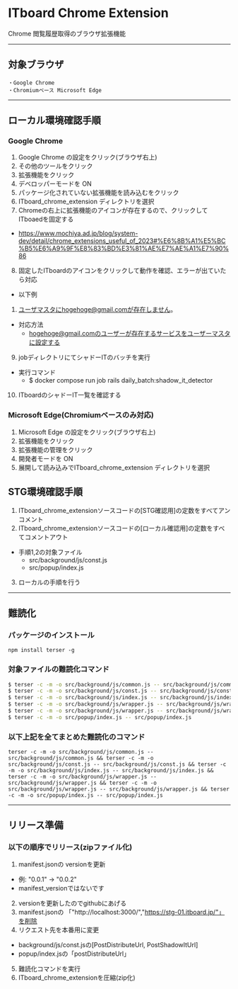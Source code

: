 # ITboard Chrome Extension
Chrome 閲覧履歴取得のブラウザ拡張機能

---
## 対象ブラウザ
```
・Google Chrome
・Chromiumベース Microsoft Edge
```
---

## ローカル環境確認手順
### Google Chrome
1. Google Chrome の設定をクリック(ブラウザ右上)
2. その他のツールをクリック
3. 拡張機能をクリック
4. デベロッパーモードを ON
5. パッケージ化されていない拡張機能を読み込むをクリック
6. ITboard_chrome_extension ディレクトリを選択
7. Chromeの右上に拡張機能のアイコンが存在するので、クリックしてITboaedを固定する
  * https://www.mochiya.ad.jp/blog/system-dev/detail/chrome_extensions_useful_of_2023#%E6%8B%A1%E5%BC%B5%E6%A9%9F%E8%83%BD%E3%81%AE%E7%AE%A1%E7%90%86
8. 固定したITboardのアイコンをクリックして動作を確認、エラーが出ていたら対応
  * 以下例
  1. ユーザマスタにhogehoge@gmail.comが存在しません。
  * 対応方法
    * hogehoge@gmail.comのユーザーが存在するサービスをユーザーマスタに設定する
9. jobディレクトリにてシャドーITのバッチを実行
  * 実行コマンド
    * $ docker compose run job rails daily_batch:shadow_it_detector
10. ITboardのシャドーIT一覧を確認する

### Microsoft Edge(Chromiumベースのみ対応)
1. Microsoft Edge の設定をクリック(ブラウザ右上)
2. 拡張機能をクリック
3. 拡張機能の管理をクリック
4. 開発者モードを ON
5. 展開して読み込みでITboard_chrome_extension ディレクトリを選択

## STG環境確認手順
1. ITboard_chrome_extensionソースコードの[STG確認用]の定数をすべてアンコメント
2. ITboard_chrome_extensionソースコードの[ローカル確認用]の定数をすべてコメントアウト
  * 手順1,2の対象ファイル
    * src/background/js/const.js
    * src/popup/index.js
3. ローカルの手順を行う
---
## 難読化
### パッケージのインストール
```
npm install terser -g
```

### 対象ファイルの難読化コマンド
```bash
$ terser -c -m -o src/background/js/common.js -- src/background/js/common.js
$ terser -c -m -o src/background/js/const.js -- src/background/js/const.js
$ terser -c -m -o src/background/js/index.js -- src/background/js/index.js
$ terser -c -m -o src/background/js/wrapper.js -- src/background/js/wrapper.js
$ terser -c -m -o src/background/js/wrapper.js -- src/background/js/wrapper.js
$ terser -c -m -o src/popup/index.js -- src/popup/index.js
```

### 以下上記を全てまとめた難読化のコマンド
```
terser -c -m -o src/background/js/common.js -- src/background/js/common.js && terser -c -m -o src/background/js/const.js -- src/background/js/const.js && terser -c -m -o src/background/js/index.js -- src/background/js/index.js && terser -c -m -o src/background/js/wrapper.js -- src/background/js/wrapper.js && terser -c -m -o src/background/js/wrapper.js -- src/background/js/wrapper.js && terser -c -m -o src/popup/index.js -- src/popup/index.js
```

---
## リリース準備

### 以下の順序でリリース(zipファイル化)
1. manifest.jsonの versionを更新
  * 例: "0.0.1" → "0.0.2"
  * manifest_versionではないです
2. versionを更新したのでgithubにあげる
3. manifest.jsonの 「"http://localhost:3000/","https://stg-01.itboard.jp/"」を削除
4. リクエスト先を本番用に変更
  * background/js/const.jsの[PostDistributeUrl, PostShadowItUrl]
  * popup/index.jsの「postDistributeUrl」
5. 難読化コマンドを実行
6. ITboard_chrome_extensionを圧縮(zip化)